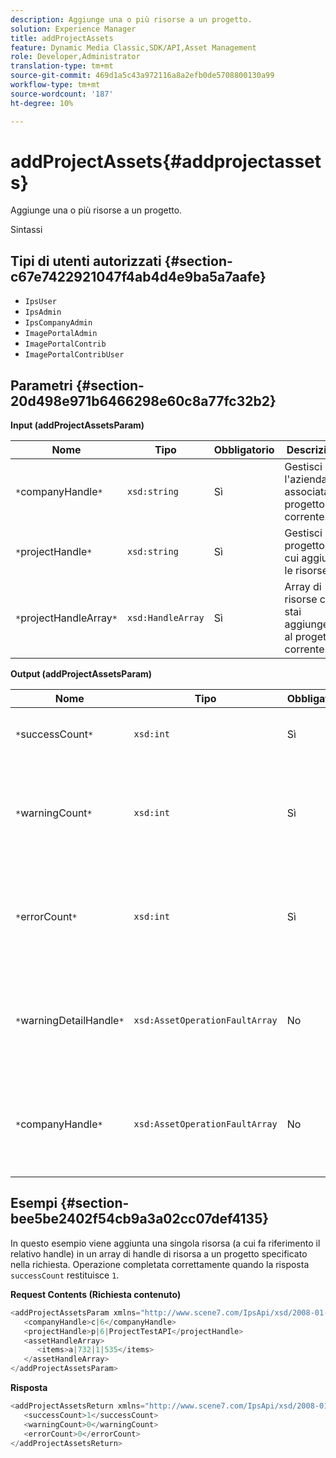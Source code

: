 ```yaml
---
description: Aggiunge una o più risorse a un progetto.
solution: Experience Manager
title: addProjectAssets
feature: Dynamic Media Classic,SDK/API,Asset Management
role: Developer,Administrator
translation-type: tm+mt
source-git-commit: 469d1a5c43a972116a8a2efb0de5708800130a99
workflow-type: tm+mt
source-wordcount: '187'
ht-degree: 10%

---
```



# addProjectAssets{#addprojectassets}

Aggiunge una o più risorse a un progetto.

Sintassi

## Tipi di utenti autorizzati {#section-c67e7422921047f4ab4d4e9ba5a7aafe}

* `IpsUser`
* `IpsAdmin`
* `IpsCompanyAdmin`
* `ImagePortalAdmin`
* `ImagePortalContrib`
* `ImagePortalContribUser`

## Parametri {#section-20d498e971b6466298e60c8a77fc32b2}

**Input (addProjectAssetsParam)**

| Nome | Tipo | Obbligatorio | Descrizione |
|---|---|---|---|
| `*`companyHandle`*` | `xsd:string` | Sì | Gestisci l&#39;azienda associata al progetto corrente. |
| `*`projectHandle`*` | `xsd:string` | Sì | Gestisci il progetto a cui aggiungi le risorse. |
| `*`projectHandleArray`*` | `xsd:HandleArray` | Sì | Array di risorse che stai aggiungendo al progetto corrente. |

**Output (addProjectAssetsParam)**

| Nome | Tipo | Obbligatorio | Descrizione |
|---|---|---|---|
| `*`successCount`*` | `xsd:int` | Sì | Numero di risorse aggiunte correttamente. |
| `*`warningCount`*` | `xsd:int` | Sì | Numero di avvisi generati quando l’operazione tentava di aggiungere risorse a un progetto. |
| `*`errorCount`*` | `xsd:int` | Sì | Numero di errori generati quando l’operazione tentava di aggiungere risorse a un progetto. |
| `*`warningDetailHandle`*` | `xsd:AssetOperationFaultArray` | No | Array di avvisi generati dalle risorse quando l’operazione tentava di aggiungerle a un progetto. |
| `*`companyHandle`*` | `xsd:AssetOperationFaultArray` | No | Array di errori generati dalle risorse quando l’operazione tentava di aggiungerle a un progetto. |

## Esempi {#section-bee5be2402f54cb9a3a02cc07def4135}

In questo esempio viene aggiunta una singola risorsa (a cui fa riferimento il relativo handle) in un array di handle di risorsa a un progetto specificato nella richiesta. Operazione completata correttamente quando la risposta `successCount` restituisce `1`.

**Request Contents (Richiesta contenuto)**

```java
<addProjectAssetsParam xmlns="http://www.scene7.com/IpsApi/xsd/2008-01-15">
   <companyHandle>c|6</companyHandle>
   <projectHandle>p|6|ProjectTestAPI</projectHandle>
   <assetHandleArray>
      <items>a|732|1|535</items>
   </assetHandleArray>
</addProjectAssetsParam>
```

**Risposta**

```java
<addProjectAssetsReturn xmlns="http://www.scene7.com/IpsApi/xsd/2008-01-15">
   <successCount>1</successCount>
   <warningCount>0</warningCount>
   <errorCount>0</errorCount>
</addProjectAssetsReturn>
```

